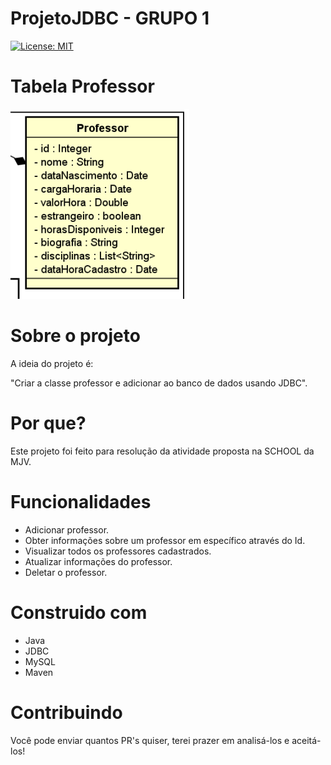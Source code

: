 # ProjetoJDBC  - GRUPO 1
[![License: MIT](https://img.shields.io/badge/License-MIT-green.svg)](https://github.com/Rodrigodx/ProjetoJDBC/blob/main/LICENSE)

# Tabela Professor

![Classe Professor](https://github.com/Rodrigodx/ProjetoJDBC/blob/main/imagens/Classe%20Professor.png)

# Sobre o projeto
A ideia do projeto é:

"Criar a classe professor e adicionar ao banco de dados usando JDBC".

# Por que?
Este projeto foi feito para resolução da atividade proposta na SCHOOL da MJV.

# Funcionalidades

* Adicionar professor.
* Obter informações sobre um professor em específico através do Id.
* Visualizar todos os professores cadastrados.
* Atualizar informações do professor.
* Deletar o professor. 

# Construido com

* Java
* JDBC
* MySQL
* Maven

# Contribuindo 

Você pode enviar quantos PR's quiser, terei prazer em analisá-los e aceitá-los!
